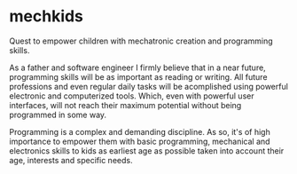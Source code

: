 # mechkids
Quest to empower children with mechatronic creation and programming skills.

As a father and software engineer I firmly believe that in a near future, programming skills will be as important as reading or writing. All future professions and even regular daily tasks will be acomplished using powerful electronic and computerized tools. Which, even with powerful user interfaces, will not reach their maximum potential without being programmed in some way.

Programming is a complex and demanding discipline. As so, it's of high importance to empower them with basic programming, mechanical and electronics skills to kids as earliest age as possible taken into account their age, interests and specific needs.


